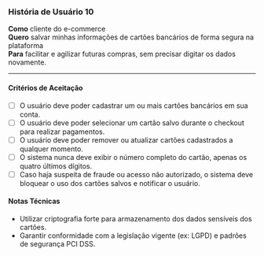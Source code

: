 ### História de Usuário 10

**Como** cliente do e-commerce  
**Quero** salvar minhas informações de cartões bancários de forma segura na plataforma  
**Para** facilitar e agilizar futuras compras, sem precisar digitar os dados novamente.  

---

#### Critérios de Aceitação

- [ ] O usuário deve poder cadastrar um ou mais cartões bancários em sua conta.
- [ ] O usuário deve poder selecionar um cartão salvo durante o checkout para realizar pagamentos.
- [ ] O usuário deve poder remover ou atualizar cartões cadastrados a qualquer momento.
- [ ] O sistema nunca deve exibir o número completo do cartão, apenas os quatro últimos dígitos.
- [ ] Caso haja suspeita de fraude ou acesso não autorizado, o sistema deve bloquear o uso dos cartões salvos e notificar o usuário.

#### Notas Técnicas

- Utilizar criptografia forte para armazenamento dos dados sensíveis dos cartões.
- Garantir conformidade com a legislação vigente (ex: LGPD) e padrões de segurança PCI DSS.
